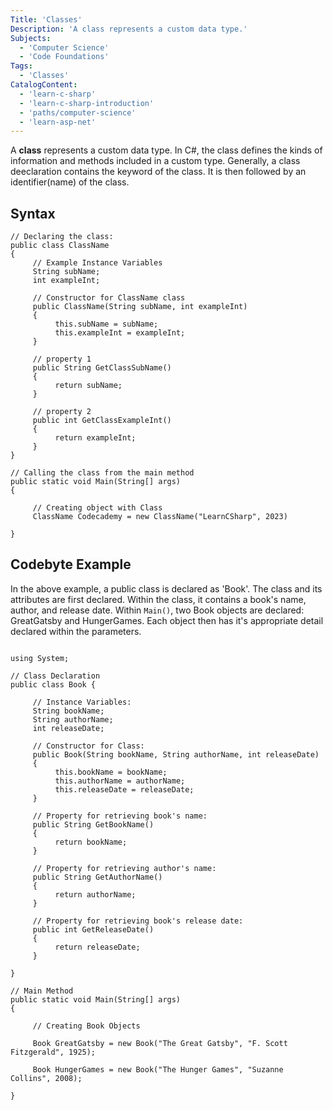 ```yaml
---
Title: 'Classes'
Description: 'A class represents a custom data type.'
Subjects:
  - 'Computer Science'
  - 'Code Foundations'
Tags:
  - 'Classes' 
CatalogContent:
  - 'learn-c-sharp'
  - 'learn-c-sharp-introduction'
  - 'paths/computer-science'
  - 'learn-asp-net'
---
```


A **class** represents a custom data type. In C#, the class defines the kinds of information and methods included in a custom type. Generally, a class deeclaration contains the keyword of the class. It is then followed by an identifier(name) of the class. 

## Syntax

```pseudo
// Declaring the class:
public class ClassName
{
     // Example Instance Variables
     String subName;
     int exampleInt;

     // Constructor for ClassName class
     public ClassName(String subName, int exampleInt)
     {
          this.subName = subName;
          this.exampleInt = exampleInt;
     }

     // property 1
     public String GetClassSubName()
     {
          return subName;
     }

     // property 2
     public int GetClassExampleInt()
     {
          return exampleInt;
     }
}

// Calling the class from the main method
public static void Main(String[] args)
{

     // Creating object with Class
     ClassName Codecademy = new ClassName("LearnCSharp", 2023)

}
```

## Codebyte Example

In the above example, a public class is declared as 'Book'. The class and its attributes are first declared. Within the class, it contains a book's name, author, and release date. Within `Main()`, two Book objects are declared: GreatGatsby and HungerGames. Each object then has it's appropriate detail declared within the parameters. 

```codebyte/csharp

using System;

// Class Declaration
public class Book {

     // Instance Variables:
     String bookName;
     String authorName;
     int releaseDate;

     // Constructor for Class:
     public Book(String bookName, String authorName, int releaseDate)
     {
          this.bookName = bookName;
          this.authorName = authorName;
          this.releaseDate = releaseDate;
     }

     // Property for retrieving book's name:
     public String GetBookName()
     {
          return bookName;
     }

     // Property for retrieving author's name:
     public String GetAuthorName()
     {
          return authorName;
     }

     // Property for retrieving book's release date:
     public int GetReleaseDate()
     {
          return releaseDate;
     }

}

// Main Method
public static void Main(String[] args)
{

     // Creating Book Objects

     Book GreatGatsby = new Book("The Great Gatsby", "F. Scott Fitzgerald", 1925);

     Book HungerGames = new Book("The Hunger Games", "Suzanne Collins", 2008);

}
```




